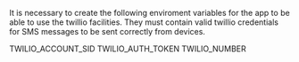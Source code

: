 It is necessary to create the following enviroment variables for the app to be able to use the twillio facilities. They must
contain valid twillio credentials for SMS messages to be sent correctly from devices.

TWILIO_ACCOUNT_SID
TWILIO_AUTH_TOKEN
TWILIO_NUMBER
